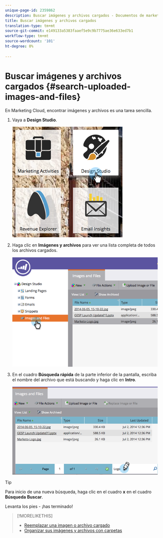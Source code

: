 ```yaml
---
unique-page-id: 2359862
description: Buscar imágenes y archivos cargados - Documentos de marketing - Documentación del producto
title: Buscar imágenes y archivos cargados
translation-type: tm+mt
source-git-commit: e149133a5383faaef5e9c9b7775ae36e633ed7b1
workflow-type: tm+mt
source-wordcount: '101'
ht-degree: 0%

---
```



# Buscar imágenes y archivos cargados {#search-uploaded-images-and-files}

En Marketing Cloud, encontrar imágenes y archivos es una tarea sencilla.

1. Vaya a **Design Studio**.

   ![](assets/designstudio-1.png)

1. Haga clic en **Imágenes y archivos** para ver una lista completa de todos los archivos cargados.

   ![](assets/image2014-9-16-11-3a44-3a4.png)

1. En el cuadro **Búsqueda rápida** de la parte inferior de la pantalla, escriba el nombre del archivo que está buscando y haga clic en **Intro**.

   ![](assets/image2014-9-16-11-3a46-3a32.png)

>[!TIP]
>
>Para inicio de una nueva búsqueda, haga clic en el cuadro **x** en el cuadro **Búsqueda** **Buscar**.

Levanta los pies - ¡has terminado!

>[!MORELIKETHIS]
>
>* [Reemplazar una imagen o archivo cargado](replace-an-uploaded-image-or-file.md)
>* [Organizar sus imágenes y archivos con carpetas](organize-your-images-and-files-using-folders.md)

>



